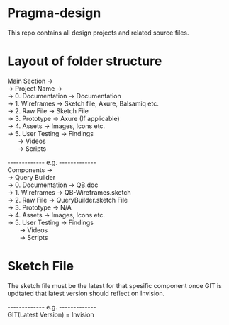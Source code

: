 # Pragma-design
This repo contains all design projects and related source files.

# Layout of folder structure

Main Section -> <br>
-> Project Name -> <br>
&#9;-> 0. Documentation -> Documentation<br>
-> 1. Wireframes -> Sketch file, Axure, Balsamiq etc.<br>
-> 2. Raw File -> Sketch File<br>
-> 3. Prototype -> Axure (If applicable)<br>
-> 4. Assets -> Images, Icons etc.<br>
-> 5. User Testing -> Findings<br>
&nbsp;&nbsp;&nbsp;&nbsp;&nbsp;&nbsp;-> Videos<br>
&nbsp;&nbsp;&nbsp;&nbsp;&nbsp;&nbsp;-> Scripts

------------- e.g. -------------<br>
Components -> <br>
-> Query Builder  <br>
-> 0. Documentation -> QB.doc<br>
-> 1. Wireframes -> QB-Wireframes.sketch<br>
-> 2. Raw File -> QueryBuilder.sketch File<br>
-> 3. Prototype -> N/A<br>
-> 4. Assets -> Images, Icons etc.<br>
-> 5. User Testing -> Findings<br>
&nbsp;&nbsp;&nbsp;&nbsp;&nbsp;&nbsp; -> Videos<br>
&nbsp;&nbsp;&nbsp;&nbsp;&nbsp;&nbsp; -> Scripts


# Sketch File

The sketch file must be the latest for that spesific component once GIT is
updtated that latest version should reflect on Invision.

------------- e.g. -------------<br>
GIT(Latest Version) = Invision
